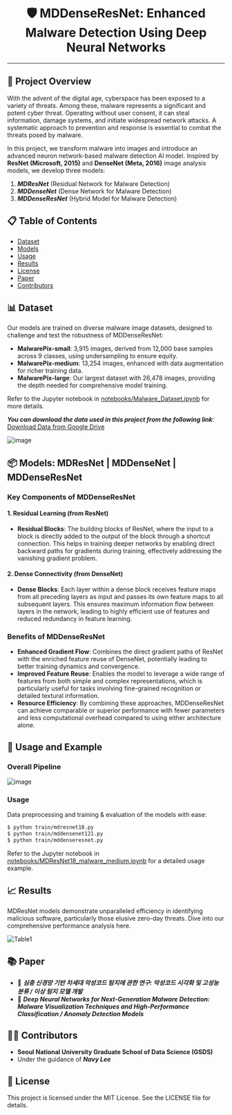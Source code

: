 <div align="center">

# 🛡️ MDDenseResNet: Enhanced Malware Detection Using Deep Neural Networks

</div>

---

## 📑 Project Overview
With the advent of the digital age, cyberspace has been exposed to a variety of threats. Among these, malware represents a significant and potent cyber threat. Operating without user consent, it can steal information, damage systems, and initiate widespread network attacks. A systematic approach to prevention and response is essential to combat the threats posed by malware.

In this project, we transform malware into images and introduce an advanced neuron network-based malware detection AI model. Inspired by **ResNet (Microsoft, 2015)** and **DenseNet (Meta, 2016)** image analysis models, we develop three models:
1. ***MDResNet*** (Residual Network for Malware Detection)
2. ***MDDenseNet*** (Dense Network for Malware Detection)
3. ***MDDenseResNet*** (Hybrid Model for Malware Detection)

## 📋 Table of Contents
- [Dataset](#-dataset)
- [Models](#-models)
- [Usage](#-usage-and-example)
- [Results](#-results)
- [License](#-license)
- [Paper](#-paper)
- [Contributors](#-contributors)

## 📊 Dataset

Our models are trained on diverse malware image datasets, designed to challenge and test the robustness of MDDenseResNet:

- **MalwarePix-small**: 3,915 images, derived from 12,000 base samples across 9 classes, using undersampling to ensure equity.
- **MalwarePix-medium**: 13,254 images, enhanced with data augmentation for richer training data.
- **MalwarePix-large**: Our largest dataset with 26,478 images, providing the depth needed for comprehensive model training.

Refer to the Jupyter notebook in [notebooks/Malware_Dataset.ipynb](notebooks/Malware_Dataset.ipynb) for more details.

***You can download the data used in this project from the following link***: [Download Data from Google Drive](https://drive.google.com/drive/folders/1d6pnDUoJt7tDYyCFxDcDiTYa-2TdVn7N)
  
![image](https://github.com/Navy10021/MDDenseResNet/assets/105137667/6c6d3ab7-6f68-4773-b8a6-6937de17e503)


## 📦 Models: MDResNet | MDDenseNet | MDDenseResNet
### Key Components of MDDenseResNet
#### 1. Residual Learning (from ResNet)
- **Residual Blocks**: The building blocks of ResNet, where the input to a block is directly added to the output of the block through a shortcut connection. This helps in training deeper networks by enabling direct backward paths for gradients during training, effectively addressing the vanishing gradient problem.

#### 2. Dense Connectivity (from DenseNet)
- **Dense Blocks**: Each layer within a dense block receives feature maps from all preceding layers as input and passes its own feature maps to all subsequent layers. This ensures maximum information flow between layers in the network, leading to highly efficient use of features and reduced redundancy in feature learning.

### Benefits of MDDenseResNet
- **Enhanced Gradient Flow**: Combines the direct gradient paths of ResNet with the enriched feature reuse of DenseNet, potentially leading to better training dynamics and convergence.
- **Improved Feature Reuse**: Enables the model to leverage a wide range of features from both simple and complex representations, which is particularly useful for tasks involving fine-grained recognition or detailed textural information.
- **Resource Efficiency**: By combining these approaches, MDDenseResNet can achieve comparable or superior performance with fewer parameters and less computational overhead compared to using either architecture alone.

## 🚀 Usage and Example

### Overall Pipeline

![image](https://github.com/Navy10021/MDDenseResNet/assets/105137667/f4ee0df5-6893-45e6-aa85-8929c2f55c6a)


### Usage
Data preprocessing and training & evaluation of the models with ease:
```bash
$ python train/mdresnet18.py
$ python train/mddensenet121.py
$ python train/mddenseresnet.py
```
Refer to the Jupyter notebook in [notebooks/MDResNet18_malware_medium.ipynb](notebooks/MDResNet18_malware_medium.ipynb) for a detailed usage example.

## 📈 Results

MDResNet models demonstrate unparalleled efficiency in identifying malicious software, particularly those elusive zero-day threats. Dive into our comprehensive performance analysis here.

![Table1](https://github.com/user-attachments/assets/407f9f8b-c590-419b-80ec-49bad75f779d)

## 📚 Paper

- 📝 ***심층 신경망 기반 차세대 악성코드 탐지에 관한 연구: 악성코드 시각화 및 고성능 분류 / 이상 탐지 모델 개발***
- 📝 ***Deep Neural Networks for Next-Generation Malware Detection: Malware Visualization Techniques and High-Performance Classification / Anomaly Detection Models***

## 👨‍💻 Contributors
- **Seoul National University Graduate School of Data Science (GSDS)**
- Under the guidance of ***Navy Lee***

## 📜 License
This project is licensed under the MIT License. See the LICENSE file for details.

